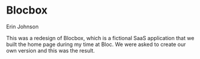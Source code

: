 # Blocbox
Erin Johnson

This was a redesign of Blocbox, which is a fictional SaaS application that we built the home page during my time at Bloc. We were asked to create our own version and this was the result.

